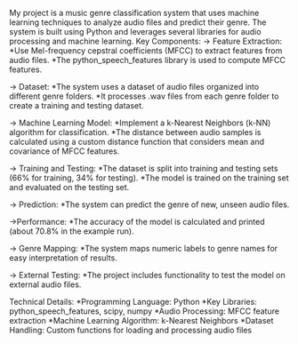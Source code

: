 My project is a music genre classification system that uses machine learning techniques to analyze audio files and predict their genre. The system is built using Python and leverages several libraries for audio processing and machine learning.
Key Components:
-> Feature Extraction:
*Use Mel-frequency cepstral coefficients (MFCC) to extract features from audio files.
*The python_speech_features library is used to compute MFCC features.

-> Dataset:
*The system uses a dataset of audio files organized into different genre folders.
*It processes .wav files from each genre folder to create a training and testing dataset.

-> Machine Learning Model:
*Implement a k-Nearest Neighbors (k-NN) algorithm for classification.
*The distance between audio samples is calculated using a custom distance function that considers mean and covariance of MFCC features.

-> Training and Testing:
*The dataset is split into training and testing sets (66% for training, 34% for testing).
*The model is trained on the training set and evaluated on the testing set.

-> Prediction:
*The system can predict the genre of new, unseen audio files.

->Performance:
*The accuracy of the model is calculated and printed (about 70.8% in the example run).

-> Genre Mapping:
*The system maps numeric labels to genre names for easy interpretation of results.

-> External Testing:
*The project includes functionality to test the model on external audio files.


Technical Details:
*Programming Language: Python
*Key Libraries: python_speech_features, scipy, numpy
*Audio Processing: MFCC feature extraction
*Machine Learning Algorithm: k-Nearest Neighbors
*Dataset Handling: Custom functions for loading and processing audio files
